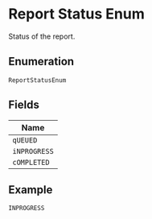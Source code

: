 
# Report Status Enum

Status of the report.

## Enumeration

`ReportStatusEnum`

## Fields

| Name |
|  --- |
| `qUEUED` |
| `iNPROGRESS` |
| `cOMPLETED` |

## Example

```
INPROGRESS
```

